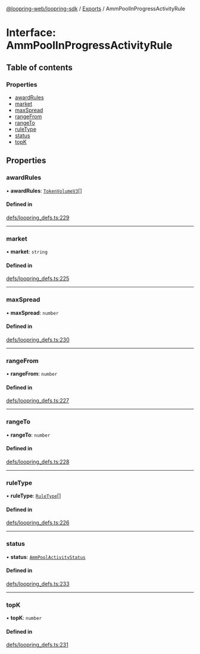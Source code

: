 [@loopring-web/loopring-sdk](../README.md) / [Exports](../modules.md) / AmmPoolInProgressActivityRule

# Interface: AmmPoolInProgressActivityRule

## Table of contents

### Properties

- [awardRules](AmmPoolInProgressActivityRule.md#awardrules)
- [market](AmmPoolInProgressActivityRule.md#market)
- [maxSpread](AmmPoolInProgressActivityRule.md#maxspread)
- [rangeFrom](AmmPoolInProgressActivityRule.md#rangefrom)
- [rangeTo](AmmPoolInProgressActivityRule.md#rangeto)
- [ruleType](AmmPoolInProgressActivityRule.md#ruletype)
- [status](AmmPoolInProgressActivityRule.md#status)
- [topK](AmmPoolInProgressActivityRule.md#topk)

## Properties

### awardRules

• **awardRules**: [`TokenVolumeV3`](TokenVolumeV3.md)[]

#### Defined in

[defs/loopring_defs.ts:229](https://github.com/Loopring/loopring_sdk/blob/f91f904/src/defs/loopring_defs.ts#L229)

___

### market

• **market**: `string`

#### Defined in

[defs/loopring_defs.ts:225](https://github.com/Loopring/loopring_sdk/blob/f91f904/src/defs/loopring_defs.ts#L225)

___

### maxSpread

• **maxSpread**: `number`

#### Defined in

[defs/loopring_defs.ts:230](https://github.com/Loopring/loopring_sdk/blob/f91f904/src/defs/loopring_defs.ts#L230)

___

### rangeFrom

• **rangeFrom**: `number`

#### Defined in

[defs/loopring_defs.ts:227](https://github.com/Loopring/loopring_sdk/blob/f91f904/src/defs/loopring_defs.ts#L227)

___

### rangeTo

• **rangeTo**: `number`

#### Defined in

[defs/loopring_defs.ts:228](https://github.com/Loopring/loopring_sdk/blob/f91f904/src/defs/loopring_defs.ts#L228)

___

### ruleType

• **ruleType**: [`RuleType`](../enums/RuleType.md)[]

#### Defined in

[defs/loopring_defs.ts:226](https://github.com/Loopring/loopring_sdk/blob/f91f904/src/defs/loopring_defs.ts#L226)

___

### status

• **status**: [`AmmPoolActivityStatus`](../enums/AmmPoolActivityStatus.md)

#### Defined in

[defs/loopring_defs.ts:233](https://github.com/Loopring/loopring_sdk/blob/f91f904/src/defs/loopring_defs.ts#L233)

___

### topK

• **topK**: `number`

#### Defined in

[defs/loopring_defs.ts:231](https://github.com/Loopring/loopring_sdk/blob/f91f904/src/defs/loopring_defs.ts#L231)
